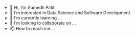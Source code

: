 - 👋 Hi, I’m Sumedh Patil
- 👀 I’m interested in Data Science and Software Development
- 🌱 I’m currently learning ...
- 💞️ I’m looking to collaborate on ...
- 📫 How to reach me ...

<!---
sumedhsp04/sumedhsp04 is a ✨ special ✨ repository because its `README.md` (this file) appears on your GitHub profile.
You can click the Preview link to take a look at your changes.
--->
